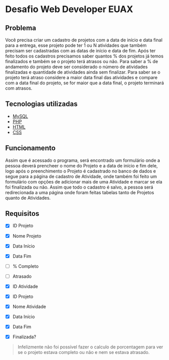 # Desafio Web Developer EUAX
 
## Problema
Você precisa criar um cadastro de projetos com a data de início e data final para a entrega, esse projeto pode ter 1 ou N atividades que também precisam ser cadastradas com as datas de início e data de fim. Após ter feito todos os cadastros precisamos saber quantos % dos projetos já temos finalizados e também se o projeto terá atrasos ou não. Para saber a % de andamento do projeto deve ser considerado o número de atividades finalizadas e quantidade de atividades ainda sem finalizar. Para saber se o projeto terá atraso considere a maior data final das atividades e compare com a data final do projeto, se for maior que a data final, o projeto terminará com atrasos.

## Tecnologias utilizadas
 - [MySQL](https://www.mysql.com/) 
 - [PHP](https://www.php.net/)
 - [HTML](https://developer.mozilla.org/pt-BR/docs/Web/HTML)
 - [CSS](https://developer.mozilla.org/pt-BR/docs/Web/CSS)

## Funcionamento
Assim que é acessado o programa, será encontrado um formulário onde a pessoa deverá prencheer o nome do Projeto e a data de início e fim dele, logo após o preenchimento o Projeto é cadastrado no banco de dados e segue para a página de cadastro de Atividade, onde também foi feito um formulário com opções de adicionar mais de uma Atividade e marcar se ela foi finalizada ou não. Assim que todo o cadastro é salvo, a pessoa será redirecionada a uma página onde foram feitas tabelas tanto de Projetos quanto de Atividades.

## Requisitos 

- [x] ID Projeto
- [x] Nome Projeto
- [x] Data Início
- [x] Data Fim
- [ ] % Completo
- [ ] Atrasado

- [x] ID Atividade
- [x] ID Projeto
- [x] Nome Atividade
- [x] Data Início
- [x] Data Fim
- [x] Finalizada?

> Infelizmente não foi possível fazer o calculo de porcentagem para ver se o projeto estava completo ou não e nem se estava atrasado.
